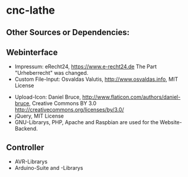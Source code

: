 # cnc-lathe

Other Sources or Dependencies:
------------------------------

Webinterface
------------
- Impressum: eRecht24, https://www.e-recht24.de The Part "Urheberrecht" was changed.
- Custom File-Input: Osvaldas Valutis, http://www.osvaldas.info, MIT License</p>
- Upload-Icon: Daniel Bruce, http://www.flaticon.com/authors/daniel-bruce, Creative Commons BY 3.0 http://creativecommons.org/licenses/by/3.0/
- jQuery, MIT License
- GNU-Librarys, PHP, Apache and Raspbian are used for the Website-Backend.

Controller
----------
- AVR-Librarys
- Arduino-Suite and -Librarys
